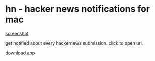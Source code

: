 hn - hacker news notifications for mac
=============

[screenshot](http://www.azac.pl/hn/hn.png)

get notified about every hackernews submission. click to open url.

[download app](http://www.azac.pl/hn/)